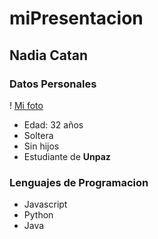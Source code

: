 # miPresentacion

## Nadia Catan

### Datos Personales

! [Mi foto](https://github.com/c137nc/miPresentacion/blob/main/Foto%20de%20Nanu.jpg)

- Edad: 32 años
- Soltera
- Sin hijos
- Estudiante de **Unpaz**

### Lenguajes de Programacion

- Javascript
- Python
- Java

  
